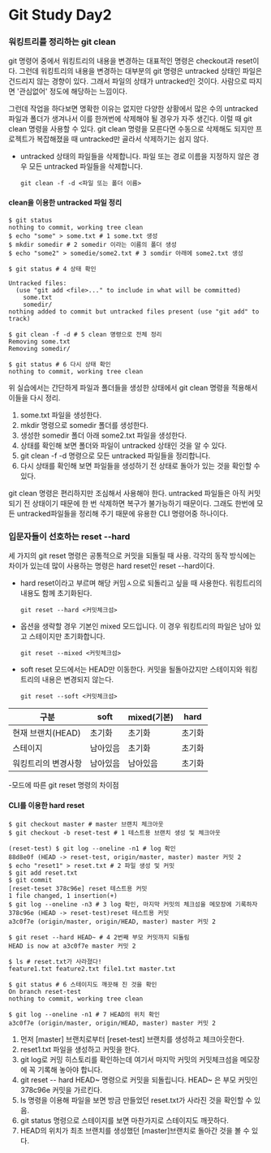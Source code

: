 # Git Study Day2

### 워킹트리를 정리하는 git clean

git 명령어 중에서 워킹트리의 내용을 변경하는 대표적인 명령은 checkout과 reset이다. 그런데 워킹트리의 내용을 변경하는 대부분의 git 명령은 untracked 상태인 파일은 건드리지 않는 경향이 있다. 그래서 파일의 상태가 untracked인 것이다. 사람으로 따지면 '관심없어' 정도에 해당하는 느낌이다.

그런데 작업을 하다보면 명확한 이유는 없지만 다양한 상황에서 많은 수의 untracked파일과 폴더가 생겨나서 이를 한꺼번에 삭제해야 될 경우가 자주 생긴다. 이럴 때 git clean 명령을 사용할 수 있다. git clean 명령을 모른다면 수동으로 삭제해도 되지만 프로젝트가 복잡해졌을 때 untracked만 골라서 삭제하기는 쉽지 않다.

- untracked 상태의 파일들을 삭제합니다. 파일 또는 경로 이름을 지정하지 않은 경우 모든 untracked 파일들을 삭제합니다.

  ```
  git clean -f -d <파일 또는 폴더 이름>
  ```

#### clean을 이용한 untracked 파일 정리

```
$ git status
nothing to commit, working tree clean
$ echo "some" > some.txt # 1 some.txt 생성
$ mkdir somedir # 2 somedir 이라는 이름의 폴더 생성
$ echo "some2" > somedie/some2.txt # 3 somdir 아래에 some2.txt 생성

$ git status # 4 상태 확인

Untracked files:
  (use "git add <file>..." to include in what will be committed)
	some.txt
	somedir/
nothing added to commit but untracked files present (use "git add" to track)

$ git clean -f -d # 5 clean 명령으로 전체 정리
Removing some.txt
Removing somedir/

$ git status # 6 다시 상태 확인
nothing to commit, working tree clean

```

위 실습에서는 간단하게 파일과 폴더들을 생성한 상태에서 git clean 명령을 적용해서 이들을 다시 정리.

1. some.txt 파일을 생성한다.
2. mkdir 명령으로 somedir 폴더를 생성한다.
3. 생성한 somedir 폴더 아래 some2.txt 파일을 생성한다.
4. 상태를 확인해 보면 폴더와 파일이 untracked 상태인 것을 알 수 있다.
5. git clean -f -d 명령으로 모든 untracked 파일들을 정리합니다.
6. 다시 상태를 확인해 보면 파일들을 생성하기 전 상태로 돌아가 있는 것을 확인할 수 있다.

git clean 명령은 편리하지만 조심해서 사용해야 한다. untracked 파일들은 아직 커밋되기 전 상태이기 때문에 한 번 삭제하면 복구가 불가능하기 때문이다. 그래도 한번에 모든 untracked파일들을 정리해 주기 때문에 유용한 CLI 명령어중 하나이다.

### 입문자들이 선호하는 reset --hard

세 가지의 git reset 명령은 공통적으로 커밋을 되돌릴 때 사용. 각각의 동작 방식에는 차이가 있는데 많이 사용하는 명령은 hard  reset인 reset --hard이다.

- hard reset이라고 부르며 해당 커밈ㅅ으로 되돌리고 싶을 때 사용한다. 워킹트리의 내용도 함께 초기화된다.

  ```
  git reset --hard <커밋체크섬>
  ```

- 옵션을 생략할 경우 기본인 mixed 모드입니다. 이 경우 워킹트리의 파일은 남아 있고 스테이지만 초기화합니다.

  ```
  git reset --mixed <커밋체크섬>
  ```

- soft reset 모드에서는 HEAD만 이동한다. 커밋을 될돌아갔지만 스테이지와 워킹트리의 내용은 변경되지 않는다.

  ```
  git reset --soft <커밋체크섬>
  ```

| 구분                | soft     | mixed(기본) | hard   |
| ------------------- | -------- | ----------- | ------ |
| 현재 브랜치(HEAD)   | 초기화   | 초기화      | 초기화 |
| 스테이지            | 남아있음 | 초기화      | 초기화 |
| 워킹트리의 변경사항 | 남아있음 | 남아있음    | 초기화 |

-모드에 따른 git reset 명령의 차이점

#### CLI를 이용한 hard reset

```
$ git checkout master # master 브랜치 체크아웃
$ git checkout -b reset-test # 1 테스트용 브랜치 생성 및 체크아웃

(reset-test) $ git log --oneline -n1 # log 확인
88d8e0f (HEAD -> reset-test, origin/master, master) master 커밋 2
$ echo "reset1" > reset.txt # 2 파일 생성 및 커밋
$ git add reset.txt
$ git commit
[reset-teset 378c96e] reset 테스트용 커밋
1 file changed, 1 insertion(+)
$ git log --oneline -n3 # 3 log 확인, 마지막 커밋의 체크섬을 메모장에 기록하자
378c96e (HEAD -> reset-test)reset 테스트용 커밋
a3c0f7e (origin/master, origin/HEAD, master) master 커밋 2

$ git reset --hard HEAD~ # 4 2번째 부모 커밋까지 되돌림
HEAD is now at a3c0f7e master 커밋 2

$ ls # reset.txt가 사라졌다!
feature1.txt feature2.txt file1.txt master.txt

$ git status # 6 스테이지도 깨끗해 진 것을 확인
On branch reset-test
nothing to commit, working tree clean

$ git log --oneline -n1 # 7 HEAD의 위치 확인
a3c0f7e (origin/master, origin/HEAD, master) master 커밋 2
```

1. 먼저 [master] 브랜치로부터 [reset-test] 브랜치를 생성하고 체크아웃한다.
2. reset1.txt 파일을 생성하고 커밋을 한다.
3. git log로 커밍 히스토리를 확인하는데 여기서 마지막 커밋의 커밋체크섬을 메모장에 꼭 기록해 놓아야 합니다.
4. git reset -- hard HEAD~ 명령으로 커밋을 되돌립니다. HEAD~ 은 부모 커밋인 378c96e 커밋을 가르킨다.
5. ls 명령을 이용해 파일을 보면 방금 만들었던 reset.txt가 사라진 것을 확인할 수 있음.
6. git status 명령으로 스테이지를 보면 마찬가지로 스테이지도 깨끗하다.
7. HEAD의 위치가 최초 브랜치를 생성했던 [master]브랜치로 돌아간 것을 볼 수 있다.

